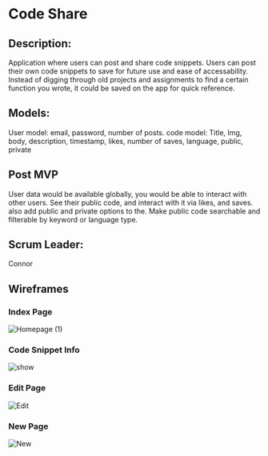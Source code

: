 # Code Share

## Description:

Application where users can post and share code snippets. Users can post their own code snippets to save for future use and ease of accessability. Instead of digging through old projects and assignments to find a certain function you wrote, it could be saved on the app for quick reference.

## Models:

User model: email, password, number of posts.
code model: Title, Img, body, description, timestamp, likes, number of saves, language, public, private

## Post MVP

User data would be available globally, you would be able to interact with other users. See their public code, and interact with it via likes, and saves. also add public and private options to the. Make public code searchable and filterable by keyword or language type.

## Scrum Leader:

Connor

## Wireframes

### Index Page

![Homepage (1)](https://user-images.githubusercontent.com/58124052/82001132-0417a600-9620-11ea-9680-9aabbaea4b74.png)

### Code Snippet Info

![show](https://user-images.githubusercontent.com/58124052/82001868-d59aca80-9621-11ea-9b40-9d42c0bcf842.png)

### Edit Page

![Edit](https://user-images.githubusercontent.com/58124052/82002375-3d054a00-9623-11ea-9b02-704159cb228c.png)

### New Page

![New](https://user-images.githubusercontent.com/58124052/82002747-3d521500-9624-11ea-81ee-fe1b119f1ad5.png)

